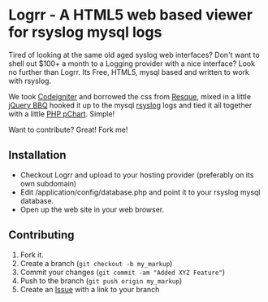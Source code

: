 Logrr - A HTML5 web based viewer for rsyslog mysql logs
=======================================================

Tired of looking at the same old aged syslog web interfaces? Don't want to shell
out $100+ a month to a Logging provider with a nice interface? Look no further
than Logrr. Its Free, HTML5, mysql based and written to work with rsyslog.

We took [Codeigniter][6] and borrowed the css from [Resque][2], mixed in a little
[jQuery BBQ][3] hooked it up to the mysql [rsyslog][4] logs and tied it all
together with a little [PHP pChart][5]. Simple!

Want to contribute? Great! Fork me!

Installation
-----------

* Checkout Logrr and upload to your hosting provider (preferably on its own subdomain)
* Edit /application/config/database.php and point it to your rsyslog mysql database.
* Open up the web site in your web browser.

Contributing
------------

1. Fork it.
2. Create a branch (`git checkout -b my_markup`)
3. Commit your changes (`git commit -am "Added XYZ Feature"`)
4. Push to the branch (`git push origin my_markup`)
5. Create an [Issue][1] with a link to your branch


[1]: http://github.com/pyhub/logrr/issues
[2]: http://github.com/defunkt/resque
[3]: http://benalman.com/projects/jquery-bbq-plugin/
[4]: http://www.rsyslog.com/
[5]: http://pchart.sourceforge.net/
[6]: http://codeigniter.com/